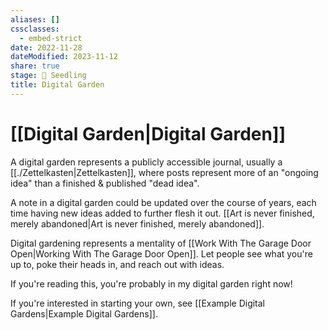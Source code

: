 ```yaml
---
aliases: []
cssclasses:
  - embed-strict
date: 2022-11-28
dateModified: 2023-11-12
share: true
stage: 🌱 Seedling
title: Digital Garden
---
```


# [[Digital Garden|Digital Garden]]

A digital garden represents a publicly accessible journal, usually a [[./Zettelkasten|Zettelkasten]], where posts represent more of an "ongoing idea" than a finished & published "dead idea".

A note in a digital garden could be updated over the course of years, each time having new ideas added to further flesh it out. [[Art is never finished, merely abandoned|Art is never finished, merely abandoned]].

Digital gardening represents a mentality of [[Work With The Garage Door Open|Working With The Garage Door Open]]. Let people see what you're up to, poke their heads in, and reach out with ideas. 

If you're reading this, you're probably in my digital garden right now!

If you're interested in starting your own, see [[Example Digital Gardens|Example Digital Gardens]].